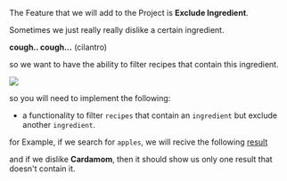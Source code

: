 The Feature that we will add to the Project is **Exclude Ingredient**.

Sometimes we just really really dislike a certain ingredient.

**cough.. cough...** (cilantro)

so we want to have the ability to filter recipes that contain this ingredient.

![](https://www.myweekendplan.asia/wp-content/uploads/2021/04/CAT-COOKING-FOOD_-_-Now-This-Will-Make-Your-Day-.jpg)

so you will need to implement the following:

- a functionality to filter `recipes` that contain an `ingredient` but exclude another `ingredient`.

for Example, if we search for `apples`, we will recive the following [result](https://recipes-goodness-elevation.herokuapp.com/recipes/ingredient/apples)

and if we dislike **Cardamom**, then it should show us only one result that doesn't contain it.